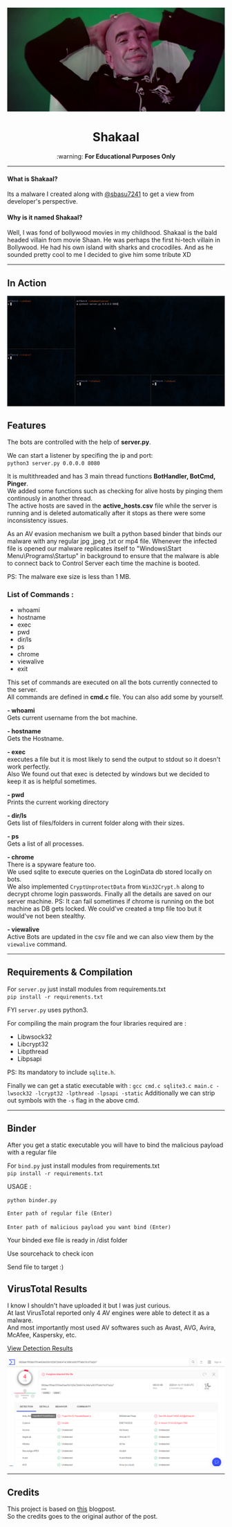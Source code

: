 
<p align="center">
	<img src="img/shakaal.jpeg"  width="540" height="240">
</p>

<h1 align="center">Shakaal</h1>

<p align="center">:warning: <b>For Educational Purposes Only</b></p>

***
#### What is Shakaal?
Its a malware I created along with [@sbasu7241](https://github.com/sbasu7241) to get a view from developer's perspective.  

#### Why is it named Shakaal?

Well, I was fond of bollywood movies in my childhood. Shakaal is the bald headed villain from movie Shaan. He was perhaps the first hi-tech villain in Bollywood. He had his own island with sharks and crocodiles. And as he sounded pretty cool to me I decided to give him some tribute XD

***

## In Action

![demo](img/demo.gif)


## Features

The bots are controlled with the help of **server.py**.  

We can start a listener by specifing the ip and port:  
`python3 server.py 0.0.0.0 8080`

It is multithreaded and has 3 main thread functions **BotHandler, BotCmd, Pinger**.  
We added some functions such as checking for alive hosts by pinging them continously in another thread.  
The active hosts are saved in the **active_hosts.csv** file while the server is running and is deleted automatically after it stops as there were some inconsistency issues.  

As an AV evasion mechanism we built a python based binder that binds our malware with any regular jpg ,jpeg ,txt or mp4 file.
Whenever the infected file is opened our malware replicates itself to "Windows\\Start Menu\\Programs\\Startup" in background to ensure that the malware is able to connect back to Control Server each time the machine is booted. 

PS: The malware exe size is less than 1 MB.

### List of Commands :  
- whoami
- hostname
- exec
- pwd
- dir/ls
- ps
- chrome
- viewalive
- exit

This set of commands are executed on all the bots currently connected to the server.  
All commands are defined in **cmd.c** file. You can also add some by yourself.  

**- whoami**  
Gets current username from the bot machine.  

**- hostname**  
Gets the Hostname.  

**- exec**  
executes a file but it is most likely to send the output to stdout so it doesn't work perfectly.  
Also We found out that exec is detected by windows but we decided to keep it as is helpful sometimes.  

**- pwd**  
Prints the current working directory  

**- dir/ls**  
Gets list of files/folders in current folder along with their sizes.   

**- ps**  
Gets a list of all processes.   

**- chrome**  
There is a spyware feature too.   
We used sqlite to execute queries on the LoginData db stored locally on bots.  
We also implemented `CryptUnprotectData` from `Win32Crypt.h` along to decrypt chrome login passwords.
Finally all the details are saved on our server machine.
PS: It can fail sometimes if chrome is running on the bot machine as DB gets locked. We could've created a tmp file too but it would've not been stealthy.  

**- viewalive**  
Active Bots are updated in the csv file and we can also view them by the `viewalive` command.   

***
## Requirements & Compilation

For `server.py` just install modules from requirements.txt  
`pip install -r requirements.txt`

FYI `server.py` uses python3.

For compiling the main program the four libraries required are :  
- Libwsock32 
- Libcrypt32
- Libpthread
- Libpsapi 

PS: Its mandatory to include `sqlite.h`.  

Finally we can get a static executable with :
`gcc cmd.c sqlite3.c main.c -lwsock32 -lcrypt32 -lpthread -lpsapi -static`
Additionally we can strip out symbols with the `-s` flag in the above cmd.  

***
## Binder

After you get a static executable you will have to bind the malicious payload with a regular file

For `bind.py` just install modules from requirements.txt  
`pip install -r requirements.txt`

USAGE :

`python binder.py`

    Enter path of regular file (Enter)

    Enter path of malicious payload you want bind (Enter)

Your binded exe file is ready in /dist folder

Use sourcehack to check icon

Send file to target :)

## VirusTotal Results

I know I shouldn't have uploaded it but I was just curious.  
At last VirusTotal reported only 4 AV engines were able to detect it as a malware.  
And most importantly most used AV softwares such as Avast, AVG, Avira, McAfee, Kaspersky, etc.

[View Detection Results](https://www.virustotal.com/gui/file/060dae1f95ab37834e63ee93b182fa726d0474c3dfa1a3637f7a6d19c873a2e7/detection)  

![](img/virustotal.png)

***
## Credits

This project is based on [this](https://niiconsulting.com/checkmate/2018/02/malware-development-welcome-dark-side-part-1/) blogpost.   
So the credits goes to the original author of the post.  
